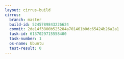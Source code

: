 ```yaml
---
layout: cirrus-build
cirrus:
  branch: master
  build-id: 5245789843226624
  commit: 2de14f3800b525284a701461b0dc65424b26a2a1
  task-id: 6137029715558400
  task-number: 1
  os-name: Ubuntu
  test-result: 0
---
```

